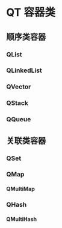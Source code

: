 # QT 容器类

##  顺序类容器

###  QList

### QLinkedList

### QVector

### QStack

### QQueue

## 关联类容器

### QSet

### QMap

#### QMultiMap

### QHash

#### QMultiHash



